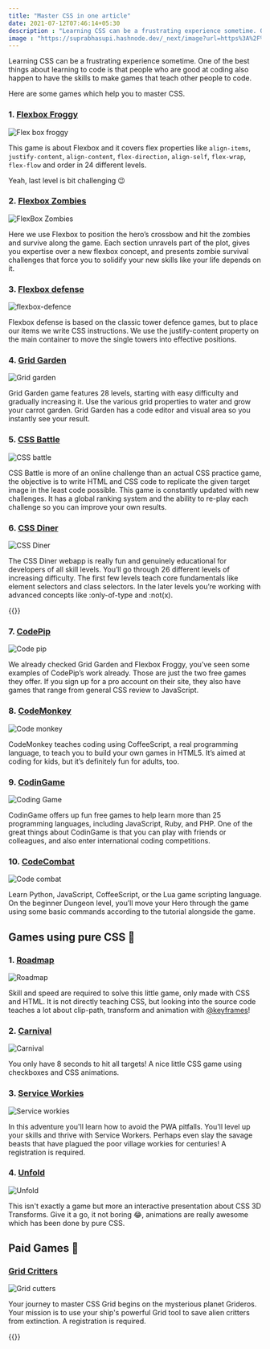 ```yaml
---
title: "Master CSS in one article"
date: 2021-07-12T07:46:14+05:30
description : "Learning CSS can be a frustrating experience sometime. One of the best things about learning to code"
image : "https://suprabhasupi.hashnode.dev/_next/image?url=https%3A%2F%2Fcdn.hashnode.com%2Fres%2Fhashnode%2Fimage%2Fupload%2Fv1622207619931%2FMbGpVeh-7.png%3Fw%3D1600%26h%3D840%26fit%3Dcrop%26crop%3Dentropy%26auto%3Dcompress%2Cformat%26format%3Dwebp&w=1920&q=75"
---
```


Learning CSS can be a frustrating experience sometime. One of the best things about learning to code is that people who are good at coding also happen to have the skills to make games that teach other people to code.

Here are some games which help you to master CSS.

### 1\. [Flexbox Froggy](http://flexboxfroggy.com/)

![Flex box froggy](https://i.imgur.com/GWrtvGq.jpg)

This game is about Flexbox and it covers flex properties like `align-items`, `justify-content`, `align-content`, `flex-direction`, `align-self`, `flex-wrap`, `flex-flow` and order in 24 different levels.

Yeah, last level is bit challenging 😉

### 2\. [Flexbox Zombies](https://mastery.games/flexboxzombies/)

![FlexBox Zombies](https://i.imgur.com/O8cIaZn.jpg)

Here we use Flexbox to position the hero’s crossbow and hit the zombies and survive along the game. Each section unravels part of the plot, gives you expertise over a new flexbox concept, and presents zombie survival challenges that force you to solidify your new skills like your life depends on it.

### 3\. [Flexbox defense](http://www.flexboxdefense.com/)

![flexbox-defence](https://i.imgur.com/qi8yDrT.jpg)

Flexbox defense is based on the classic tower defence games, but to place our items we write CSS instructions. We use the justify-content property on the main container to move the single towers into effective positions.

### 4\. [Grid Garden](https://cssgridgarden.com/)

![Grid garden](https://i.imgur.com/zeffn3Q.jpg)

Grid Garden game features 28 levels, starting with easy difficulty and gradually increasing it. Use the various grid properties to water and grow your carrot garden. Grid Garden has a code editor and visual area so you instantly see your result.

### 5\. [CSS Battle](https://cssbattle.dev/)

![CSS battle](https://i.imgur.com/Y4p1koK.png)

CSS Battle is more of an online challenge than an actual CSS practice game, the objective is to write HTML and CSS code to replicate the given target image in the least code possible. This game is constantly updated with new challenges. It has a global ranking system and the ability to re-play each challenge so you can improve your own results.

### 6\. [CSS Diner](https://flukeout.github.io/)

![CSS Diner](https://i.imgur.com/Q4gpwIi.jpg)

The CSS Diner webapp is really fun and genuinely educational for developers of all skill levels. You’ll go through 26 different levels of increasing difficulty. The first few levels teach core fundamentals like element selectors and class selectors. In the later levels you’re working with advanced concepts like :only-of-type and :not(x).

{{<blog-post-ad>}}

### 7\. [CodePip](https://codepip.com/)

![Code pip](https://i.imgur.com/UNmPh6x.png)

We already checked Grid Garden and Flexbox Froggy, you’ve seen some examples of CodePip’s work already. Those are just the two free games they offer. If you sign up for a pro account on their site, they also have games that range from general CSS review to JavaScript.

### 8\. [CodeMonkey](https://www.playcodemonkey.com/)

![Code monkey](https://i.imgur.com/RiDdi9j.png)

CodeMonkey teaches coding using CoffeeScript, a real programming language, to teach you to build your own games in HTML5. It’s aimed at coding for kids, but it’s definitely fun for adults, too.

### 9\. [CodinGame](https://www.codingame.com/start)

![Coding Game](https://i.imgur.com/VPE7X9E.png)

CodinGame offers up fun free games to help learn more than 25 programming languages, including JavaScript, Ruby, and PHP. One of the great things about CodinGame is that you can play with friends or colleagues, and also enter international coding competitions.

### 10\. [CodeCombat](https://codecombat.com/)

![Code combat](https://i.imgur.com/WdknSPK.png)

Learn Python, JavaScript, CoffeeScript, or the Lua game scripting language. On the beginner Dungeon level, you’ll move your Hero through the game using some basic commands according to the tutorial alongside the game.

Games using pure CSS 🔖
-----------------------

### 1\. [Roadmap](http://victordarras.fr/cssgame)

![Roadmap](https://i.imgur.com/m5JJsR7.png)

Skill and speed are required to solve this little game, only made with CSS and HTML. It is not directly teaching CSS, but looking into the source code teaches a lot about clip-path, transform and animation with [@keyframes](https://hashnode.com/@keyframes)!

### 2\. [Carnival](https://codepen.io/una/pen/NxZaNr)

![Carnival](https://i.imgur.com/YC1TEbp.png)

You only have 8 seconds to hit all targets! A nice little CSS game using checkboxes and CSS animations.

### 3\. [Service Workies](https://serviceworkies.com)

![Service workies](https://i.imgur.com/9nBP8Oe.png)

In this adventure you'll learn how to avoid the PWA pitfalls. You'll level up your skills and thrive with Service Workers. Perhaps even slay the savage beasts that have plagued the poor village workies for centuries! A registration is required.

### 4\. [Unfold](https://rupl.github.io/unfold/)

![Unfold](https://i.imgur.com/UazaTSl.png)

This isn't exactly a game but more an interactive presentation about CSS 3D Transforms. Give it a go, it not boring 😂, animations are really awesome which has been done by pure CSS.

Paid Games 🤑
-------------

### [Grid Critters](https://gridcritters.com)

![Grid cutters](https://i.imgur.com/xH0phte.png)

Your journey to master CSS Grid begins on the mysterious planet Grideros. Your mission is to use your ship's powerful Grid tool to save alien critters from extinction. A registration is required.

{{<blog-post-ad>}}